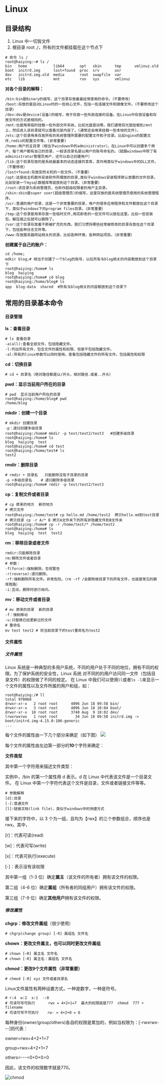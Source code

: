 # Linux

## 目录结构

1. Linux 中一切皆文件
2. 根目录 root ,/，所有的文件都挂载在这个节点下

```shell
# 命令 ls /
root@haiying:~# ls /
bin   home            lib64       opt   sbin      tmp      vmlinuz.old
boot  initrd.img      lost+found  proc  srv       usr
dev   initrd.img.old  media       root  swapfile  var
etc   lib             mnt         run   sys       vmlinuz
```

**对各个目录的解释：**

```shell
/bin:bin是Binary的缩写，这个目录存放着最经常使用的命令。（不要修改）
/boot:存放的是启动Linux时的一些核心文件，包括一些连接文件和镜像文件。（不要修改这个目录）
/dev:dev是device(设备)的缩写，用于存放一些外部连接的设备。在Linux中存放设备和存放文件的方式是相同的。
/mnt:也是用来临时挂载一些外部文件系统，比如光盘驱动等。我们通常将光驱挂载到/mnt上，然后进入该目录就可以查看光驱内容了。(通常还会用来挂载一些本地的文件)。
/etc:这个目录用来存放所有的系统管理所需要的配置文件和子目录。比如nginx的配置文件,redis的配置文件等。(非常重要)
/home:用户的主目录（相当于windows中的administrator）。在Linux中可以创建多个用户，每个用户都有自己的目录，一般该目录名是以用户的账号命名的。（就跟windows中除了有administrator管理员用户，还可以自己创建用户）
/lib:这个目录存放的是系统最基本的动态连接共享库，其作用类似于windows中的DLL文件。（不要修改）
/lost+found:存放突然关机的一些文件。（不重要）
/opt:这是给主机额外安装软件所摆放的目录,类似于windows安装程序默认放置的文件目录。比如安装一个mysql数据库等就放到这个目录。（非常重要）
/root:该目录为系统管理员，也称作超级权限者的用户主目录。
/sbin:sbin是super user(超级管理员)的缩写，这里存放的是系统管理员使用的系统管理程序。
/usr:普通的用户目录，这是一个非常重要的目录，用户的很多应用程序和文件都放在这个目录下，类似于windows下的program files目录。（非常重要）
/tmp:这个目录是用来存放一些临时文件,用完即丢的一些文件可以放在这里。比如一些安装包，解压缩之后就可以删除了。
/var:这个目录存放着不断被扩充的东西，我们习惯将哪些经常被修改的目录存放在这个目录下，包括各种日志文件等。
/www:存放服务器网站相关的资源。比如各种环境，各种网站项目。（非常重要）
```

**创建属于自己的账户：**

```shell
cd /home;
mdkir blog;# 相当于创建了一个blog的账号，以后所有与blog相关的内容都放到这个目录下
root@haiying:/home# ls
blog  haiying
root@haiying:/home# cd blog
root@haiying:/home/blog# ls
app  blog-data  shared  #所有与blog相关的内容都放到这个目录下
```

## 常用的目录基本命令

#### 目录管理

**ls：查看目录**

```shell
# ls 查看目录
-a(all):查看全部文件，包括隐藏文件。
-l:列出所有文件，包含文件的属性和权限，但是不包括隐藏文件。
-al:所有的linux参数可以同时使用。查看包括隐藏文件的所有文件。包括属性和权限
```

**cd：切换目录**

```shell
# cd + 目录名（绝对路径都是以/开头，相对路径.或者..开头）
```

**pwd：显示当前用户所在的目录**

```shell
# pwd  显示当前用户所在的目录
root@haiying:/home/blog# pwd
/home/blog
```

**mkdir：创建一个目录**

```shell
# mkdir 创建目录
-p：递归创建多级目录
root@haiying:/home# mkdir -p test/test2/test3   #创建多级目录
root@haiying:/home# ls
blog  haiying  test
root@haiying:/home# cd test
root@haiying:/home/test# ls
test2
```

**rmdir：删除目录**

```shell
# rmdir + 目录名   只能删除没有子目录的目录
-p +多级目录名    # 递归删除多级目录
root@haiying:/home# rmdir -p test/test2/test3
```

**cp：复制文件或者目录**

```shell
# cp 原来的地方  新的地方
# 拷贝文件
root@haiying:/home/test# cp hello.md /home/test2  拷贝hello.md到test目录
# 拷贝目录 cp -r A/* B 拷贝A文件夹下的所有非隐藏文件到B文件夹
root@haiying:/home# cp -r /home/test/* /home/test2
root@haiying:/home# ls
blog  haiying  test  test2
```

**rm：移除目录或者文件**

```shell
rmdir:只能移除目录
rm:移除文件或者目录
# 参数：
-f(force):强制删除。忽视警告
-r(reverse):递归删除。
-rf:强制删除所有文件。非常危险。（rm -rf /会删除根目录下的所有文件，也就是常见的删库跑路）
-i:互动，删除时进行询问。
```

**mv：移动文件或者目录**

```shell
# mv 原来的目录  新的目录
-f：强制移动
-u:只替换已经更新过的文件
# 重命名
mv test test2 # 将当前目录下的test重命名为test2
```

#### 文件属性

##### 文件属性

Linux 系统是一种典型的多用户系统，不同的用户处于不同的地位，拥有不同的权限。为了保护系统的安全性，Linux 系统
对不同的的用户访问同一文件（包括目录文件）的权限做了不同的规定。
在 Linux 中我们可以使用`ll`或者`ls -l`来显示一个文件的属性以及文件所属的用户和组，如：

```shell
root@haiying:/# ll
total 970068
drwxr-xr-x   2 root root      4096 Jun 18 09:58 bin/
drwxr-xr-x   3 root root      4096 Jun 18 10:04 boot/
drwxr-xr-x  18 root root      3740 Aug  9 18:02 dev/
lrwxrwxrwx   1 root root        34 Jun 18 09:58 initrd.img -> boot/initrd.img-4.15.0-106-generic
...
```

每个文件的属性由一下几个部分来确定（如下图）
![](https://imgkr2.cn-bj.ufileos.com/9be23ba0-1432-4892-a187-79658cfca4fb.png?UCloudPublicKey=TOKEN_8d8b72be-579a-4e83-bfd0-5f6ce1546f13&Signature=jE9KqJv9oX34qmGF4%252Bj31dp34wk%253D&Expires=1597820802)

每个文件的属性由左边第一部分的**10**个字符来确定：

**文件类型**

其中第一个字符用来描述文件类型：

实例中，/bin 的第一个属性用 d 表示。d 在 Linux 中代表该文件是一个目录文件。
在 Linux 中第一个字符代表这个文件是目录，文件或者链接文件等等。

```shell
# 参数解释
[d]:目录
[-]:普通文件
[l]:链接文档(link file)，类似于windows中的快捷方式
```

接下来的字符中，以 3 个为一组，且均为【rwx】的三个参数组合，顺序也是 rwx。其中，

[r]：代表可读(read)

[w]：代表可写(write)

[x]：代表可执行(execute)

[-]：表示没有该权限

其中第一组（1-3 位）确定**属主**（该文件的所有者）拥有该文件的权限。

第二组（4-6 位）确定**属组**（所有者的同组用户）拥有该文件的权限。

第三组（7-9 位）确定**其他用户**拥有该文件的权限。

##### 修改属性

**chgrp：修改文件属组**（很少使用）

```shell
# chgrp(change group) [-R] 属组名 文件名
```

**chown：更改文件属主，也可以同时更改文件属组**

```shell
# chown [–R] 属主名 文件名
# chown [-R] 属主名：属组名 文件名
```

**chmod：更改9个文件属性（非常重要）**

```shell
# chmod [-R] xyz 文件或者目录名
```

Linux文件属性有两种设置方式，一种是数字，一种是符号。

```shell
# r:4  w:2  x:1  -:0    
# 可读可写可执行      rwx = 4+2+1=7  最大的权限就是777  chmod  777 + filename
# 可读可写不可执行    rw- = 4+2+0 = 6

```

每种身份(owner/group/others)各自的权限是累加的，例如当权限为：[-rwxrwx---]则代表：

owner=rwx=4+2+1=7

group=rwx=4+2+1=7

others=---=0+0+0=0

因此，该文件的权限数字就是770。

![chmod](https://imgkr2.cn-bj.ufileos.com/76b24313-5315-4f3e-b991-bedf962ae0b6.png?UCloudPublicKey=TOKEN_8d8b72be-579a-4e83-bfd0-5f6ce1546f13&Signature=65A1u2lqkl3iPNpmLgVdYyqfDSM%253D&Expires=1597823175)

